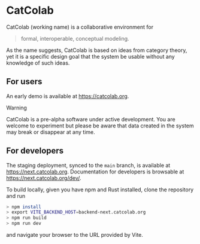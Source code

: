# CatColab

CatColab (working name) is a collaborative environment for

> formal, interoperable, conceptual modeling.

As the name suggests, CatColab is based on ideas from category theory,
yet it is a specific design goal that the system be usable without
any knowledge of such ideas.

## For users

An early demo is available at <https://catcolab.org>.

> [!WARNING]
> CatColab is a pre-alpha software under active development.
> You are welcome to experiment but please be aware that data
> created in the system may break or disappear at any time.

## For developers

The staging deployment, synced to the `main` branch, is available at <https://next.catcolab.org>.
Documentation for developers is browsable at <https://next.catcolab.org/dev/>.

To build locally, given you have npm and Rust installed, clone the repository and run

```bash
> npm install
> export VITE_BACKEND_HOST=backend-next.catcolab.org
> npm run build
> npm run dev
```

and navigate your browser to the URL provided by Vite.
